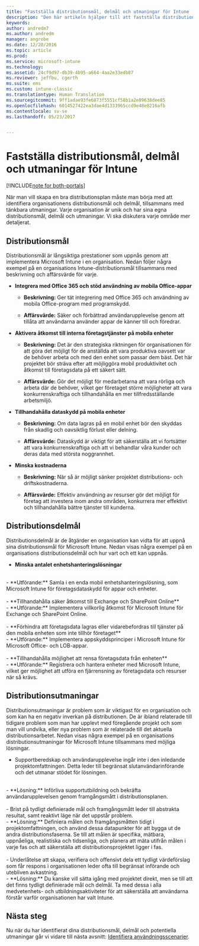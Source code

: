 ```yaml
---
title: "Fastställa distributionsmål, delmål och utmaningar för Intune | Microsoft Docs"
description: "Den här artikeln hjälper till att fastställa distributionsmål, delmål och utmaningar för en Microsoft Intune-implementering endast i molnet."
keywords: 
author: andredm7
ms.author: andredm
manager: angrobe
ms.date: 12/20/2016
ms.topic: article
ms.prod: 
ms.service: microsoft-intune
ms.technology: 
ms.assetid: 24cf9d97-db39-4b95-a664-4aa2e33edb87
ms.reviewer: jeffbu, cgerth
ms.suite: ems
ms.custom: intune-classic
ms.translationtype: Human Translation
ms.sourcegitcommit: 9ff1adae93fe6873f5551cf58b1a2e89638dee85
ms.openlocfilehash: 6014527422ea3dae4d1333965ccd9e48e8216afb
ms.contentlocale: sv-se
ms.lasthandoff: 05/23/2017


---
```


# <a name="determine-intune-deployment-goals-objectives-and-challenges"></a>Fastställa distributionsmål, delmål och utmaningar för Intune

[!INCLUDE[note for both-portals](../includes/note-for-both-portals.md)]

När man vill skapa en bra distributionsplan måste man börja med att identifiera organisationens distributionsmål och delmål, tillsammans med tänkbara utmaningar. Varje organisation är unik och har sina egna distributionsmål, delmål och utmaningar. Vi ska diskutera varje område mer detaljerat.

## <a name="deployment-goals"></a>Distributionsmål

Distributionsmål är långsiktiga prestationer som uppnås genom att implementera Microsoft Intune i en organisation. Nedan följer några exempel på en organisations Intune-distributionsmål tillsammans med beskrivning och affärsvärde för varje.

-   **Integrera med Office 365 och stöd användning av mobila Office-appar**

    -   **Beskrivning:** Ger tät integrering med Office 365 och användning av mobila Office-program med programskydd.

    -   **Affärsvärde:** Säker och förbättrad användarupplevelse genom att tillåta att användarna använder appar de känner till och föredrar.

-   **Aktivera åtkomst till interna företagstjänster på mobila enheter**

    -   **Beskrivning:** Det är den strategiska riktningen för organisationen för att göra det möjligt för de anställda att vara produktiva oavsett var de behöver arbeta och med den enhet som passar dem bäst. Det här projektet bör sträva efter att möjliggöra mobil produktivitet och åtkomst till företagsdata på ett säkert sätt.

    -   **Affärsvärde:** Gör det möjligt för medarbetarna att vara rörliga och arbeta där de behöver, vilket ger företaget större möjligheter att vara konkurrenskraftiga och tillhandahålla en mer tillfredsställande arbetsmiljö.

-   **Tillhandahålla dataskydd på mobila enheter**

    -   **Beskrivning:** Om data lagras på en mobil enhet bör den skyddas från skadlig och oavsiktlig förlust eller delning.

    -   **Affärsvärde:** Dataskydd är viktigt för att säkerställa att vi fortsätter att vara konkurrenskraftiga och att vi behandlar våra kunder och deras data med största noggrannhet.

-   **Minska kostnaderna**

    -   **Beskrivning:** När så är möjligt sänker projektet distributions- och driftskostnaderna.

    -    **Affärsvärde:** Effektiv användning av resurser gör det möjligt för företag att investera inom andra områden, konkurrera mer effektivt och tillhandahålla bättre tjänster till kunderna.

## <a name="deployment-objectives"></a>Distributionsdelmål

Distributionsdelmål är de åtgärder en organisation kan vidta för att uppnå sina distributionsmål för Microsoft Intune. Nedan visas några exempel på en organisations distributionsdelmål och hur vart och ett kan uppnås.

-   **Minska antalet enhetshanteringslösningar**
<br>
    -   **Utförande:** Samla i en enda mobil enhetshanteringslösning, som Microsoft Intune för företagsdataskydd för appar och enheter.
<br></br>
-   **Tillhandahålla säker åtkomst till Exchange och SharePoint Online**
<br>
    -   **Utförande:** Implementera villkorlig åtkomst för Microsoft Intune för Exchange och SharePoint Online.
<br></br>
-   **Förhindra att företagsdata lagras eller vidarebefordras till tjänster på den mobila enheten som inte tillhör företaget**
<br>
    -   **Utförande:** Implementera appskyddsprinciper i Microsoft Intune för Microsoft Office- och LOB-appar.
<br></br>
-   **Tillhandahålla möjlighet att rensa företagsdata från enheten**
<br>
    -   **Utförande:** Registrera och hantera enheter med Microsoft Intune, vilket ger möjlighet att utföra en fjärrensning av företagsdata och resurser när så krävs.

## <a name="deployment-challenges"></a>Distributionsutmaningar

Distributionsutmaningar är problem som är viktigast för en organisation och som kan ha en negativ inverkan på distributionen. De är ibland relaterade till tidigare problem som man har upplevt med föregående projekt och som man vill undvika, eller nya problem som är relaterade till det aktuella distributionsarbetet. Nedan visas några exempel på en organisations distributionsutmaningar för Microsoft Intune tillsammans med möjliga lösningar.

-   Supportberedskap och användarupplevelse ingår inte i den inledande projektomfattningen.  Detta leder till begränsat slutanvändarinförande och det utmanar stödet för lösningen.
<br>
    -   **Lösning:** Införliva supportutbildning och bekräfta användarupplevelsen genom framgångsmått i distributionsplanen.
<br></br>
-   Brist på tydligt definierade mål och framgångsmått leder till abstrakta resultat, samt reaktivt läge när det uppstår problem.
<br>
    -   **Lösning:** Definiera målen och framgångsmåtten tidigt i projektomfattningen, och använd dessa datapunkter för att bygga ut de andra distributionsfaserna. Se till att målen är specifika, mätbara, uppnåeliga, realistiska och tidsenliga, och planera att mäta utifrån målen i varje fas och att säkerställa att distributionsprojektet ligger i fas.
<br></br>
-   Underlåtelse att skapa, verifiera och offensivt dela ett tydligt värdeförslag som får respons i organisationen leder ofta till begränsat införande och utebliven avkastning.
<br>
    -   **Lösning:** Du kanske vill sätta igång med projektet direkt, men se till att det finns tydligt definierade mål och delmål. Ta med dessa i alla medvetenhets- och utbildningsaktiviteter för att säkerställa att användarna förstår varför organisationen har valt Intune.

## <a name="next-steps"></a>Nästa steg

Nu när du har identifierat dina distributionsmål, delmål och potentiella utmaningar går vi vidare till nästa avsnitt: [Identifiera användningsscenarier](section-2-identify-use-case-scenarios.md).

